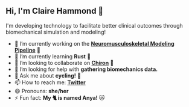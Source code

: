 ## Hi, I'm Claire Hammond 👋

I'm developing technology to facilitate better clinical outcomes through biomechanical simulation and modeling!

- 🔭 I’m currently working on the [**Neuromusculoskeletal Modeling Pipeline**](https://nmsm.rice.edu) 🧠
- 🌱 I’m currently learning **Rust** 🦀
- 👯 I’m looking to collaborate on [**Chiron**](https://chiron.rs) :wrench:
- 🤔 I’m looking for help with **gathering biomechanics data.**
- 💬 Ask me about **cycling!** :bicyclist:
- 📫 How to reach me: [**Twitter**](https://twitter.com/cvhammond_)
- 😄 Pronouns: **she/her**
- ⚡ Fun fact: **My 🐈 is named Anya!** :heart_eyes_cat:

<!--
![Top Langs](https://github-readme-stats.vercel.app/api/top-langs/?username=cvhammond&layout=compact&theme=dark&hide_border=true)

![Claire's GitHub stats](https://github-readme-stats.vercel.app/api?username=cvhammond&show_icons=true&hide_border=true&theme=dark)
-->
